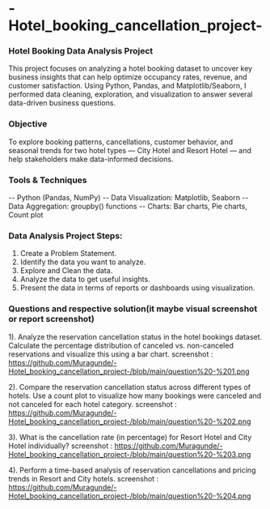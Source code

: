 # -Hotel_booking_cancellation_project-

###  Hotel Booking Data Analysis Project
This project focuses on analyzing a hotel booking dataset to uncover key business insights that can help optimize occupancy rates, revenue, and customer satisfaction. Using Python, Pandas, and Matplotlib/Seaborn, I performed data cleaning, exploration, and visualization to answer several data-driven business questions.

### Objective
To explore booking patterns, cancellations, customer behavior, and seasonal trends for two hotel types — City Hotel and Resort Hotel — and help stakeholders make data-informed decisions.

### Tools & Techniques
-- Python (Pandas, NumPy)
-- Data Visualization: Matplotlib, Seaborn
-- Data Aggregation: groupby() functions
-- Charts: Bar charts, Pie charts, Count plot


### Data Analysis Project Steps:
1. Create a Problem Statement.
2. Identify the data you want to analyze.
3. Explore and Clean the data.
4. Analyze the data to get useful insights.
5. Present the data in terms of reports or dashboards using visualization.


### Questions and respective solution(it maybe visual screenshot or report screenshot)
1). Analyze the reservation cancellation status in the hotel bookings dataset. Calculate the percentage distribution of canceled vs. non-canceled reservations and visualize this using a bar chart.
screenshot : https://github.com/Muragunde/-Hotel_booking_cancellation_project-/blob/main/question%20-%201.png


2). Compare the reservation cancellation status across different types of hotels. Use a count plot to visualize how many bookings were canceled and not canceled for each hotel category.
screenshot : https://github.com/Muragunde/-Hotel_booking_cancellation_project-/blob/main/question%20-%202.png


3). What is the cancellation rate (in percentage) for Resort Hotel and City Hotel individually?
screenshot : https://github.com/Muragunde/-Hotel_booking_cancellation_project-/blob/main/question%20-%203.png


4). Perform a time-based analysis of reservation cancellations and pricing trends in Resort and City hotels.
screenshot : https://github.com/Muragunde/-Hotel_booking_cancellation_project-/blob/main/question%20-%204.png

